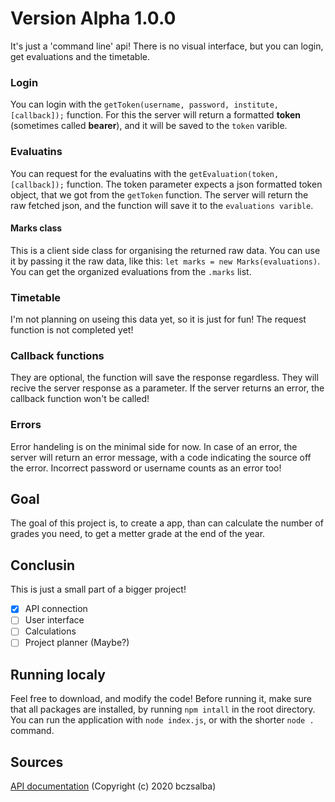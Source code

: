 # Version Alpha 1.0.0

It's just a 'command line' api!
There is no visual interface, but you can login, get evaluations and the timetable.

### Login

You can login with the `getToken(username, password, institute, [callback]);` function.
For this the server will return a formatted **token** (sometimes called **bearer**), and it will be saved to the `token` varible.


### Evaluatins

You can request for the evaluatins with the `getEvaluation(token, [callback]);` function.
The token parameter expects a json formatted token object, that we got from the `getToken` function.
The server will return the raw fetched json, and the function will save it to the `evaluations varible`.

#### Marks class

This is a client side class for organising the returned raw data.
You can use it by passing it the raw data, like this: `let marks = new Marks(evaluations)`.
You can get the organized evaluations from the `.marks` list.

### Timetable

I'm not planning on useing this data yet, so it is just for fun!
The request function is not completed yet!

### Callback functions

They are optional, the function will save the response regardless.
They will recive the server response as a parameter.
If the server returns an error, the callback function won't be called!

### Errors

Error handeling is on the minimal side for now.
In case of an error, the server will return an error message, with a code indicating the source off the error.
Incorrect password or username counts as an error too!

## Goal

The goal of this project is, to create a app, than can calculate the number of grades you need, to get a metter grade at the end of the year.

## Conclusin

This is just a small part of a bigger project!

- [X] API connection
- [ ] User interface
- [ ] Calculations
- [ ] Project planner (Maybe?)

## Running localy

Feel free to download, and modify the code!
Before running it, make sure that all packages are installed, by running `npm intall` in the root directory.
You can run the application with `node index.js`, or with the shorter `node .` command.

## Sources

[API documentation](https://github.com/bczsalba/ekreta-docs-v3) (Copyright (c) 2020 bczsalba)
